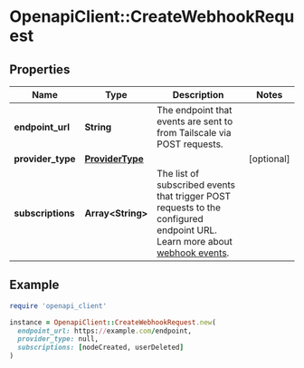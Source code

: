 # OpenapiClient::CreateWebhookRequest

## Properties

| Name | Type | Description | Notes |
| ---- | ---- | ----------- | ----- |
| **endpoint_url** | **String** | The endpoint that events are sent to from Tailscale via POST requests.  |  |
| **provider_type** | [**ProviderType**](ProviderType.md) |  | [optional] |
| **subscriptions** | **Array&lt;String&gt;** | The list of subscribed events that trigger POST requests to the configured endpoint URL. Learn more about [webhook events](/kb/1213/webhooks#events).  |  |

## Example

```ruby
require 'openapi_client'

instance = OpenapiClient::CreateWebhookRequest.new(
  endpoint_url: https://example.com/endpoint,
  provider_type: null,
  subscriptions: [nodeCreated, userDeleted]
)
```

